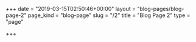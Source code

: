 +++
date = "2019-03-15T02:50:46+00:00"
layout = "blog-pages/blog-page-2"
page_kind = "blog-page"
slug = "/2"
title = "Blog Page 2"
type = "page"

+++